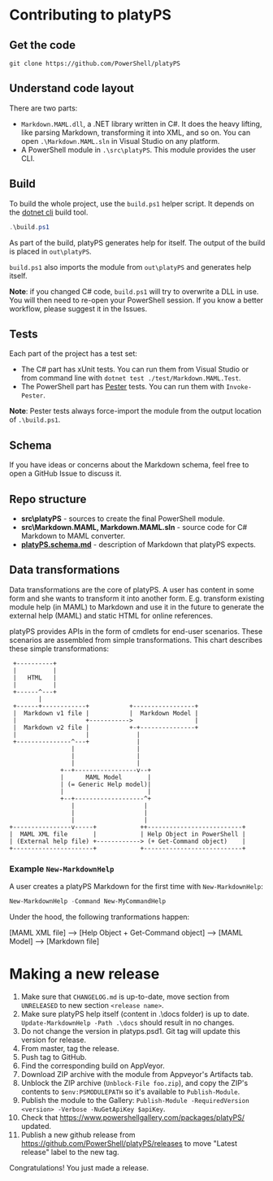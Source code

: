 # Contributing to platyPS

## Get the code

```
git clone https://github.com/PowerShell/platyPS
```

## Understand code layout

There are two parts:

- `Markdown.MAML.dll`, a .NET library written in C#.
  It does the heavy lifting, like parsing Markdown, transforming it into XML, and so on.
  You can open `.\Markdown.MAML.sln` in Visual Studio on any platform.
- A PowerShell module in `.\src\platyPS`.
  This module provides the user CLI.

## Build

To build the whole project, use the `build.ps1` helper script.
It depends on the [dotnet cli](https://docs.microsoft.com/en-us/dotnet/core/tools/) build tool.

```powershell
.\build.ps1
```
As part of the build, platyPS generates help for itself.
The output of the build is placed in `out\platyPS`.

`build.ps1` also imports the module from `out\platyPS` and generates help itself.

**Note**: if you changed C# code, `build.ps1` will try to overwrite a DLL in use.
You will then need to re-open your PowerShell session.
If you know a better workflow, please suggest it in the Issues.

## Tests

Each part of the project has a test set:

- The C# part has xUnit tests.
  You can run them from Visual Studio or from command line with `dotnet test ./test/Markdown.MAML.Test`.
- The PowerShell part has [Pester](https://github.com/pester/Pester) tests.
  You can run them with `Invoke-Pester`.

**Note**: Pester tests always force-import the module from the output location of `.\build.ps1`.

## Schema

If you have ideas or concerns about the Markdown schema, feel free to open a GitHub Issue to discuss it.

## Repo structure

- **src\platyPS** - sources to create the final PowerShell module.
- **src\Markdown.MAML, Markdown.MAML.sln** - source code for C# Markdown to MAML converter.
- **[platyPS.schema.md](platyPS.schema.md)** - description of Markdown that platyPS expects.

## Data transformations

Data transformations are the core of platyPS.
A user has content in some form and she wants to transform it into another form.
E.g. transform existing module help (in MAML) to Markdown and use it in the future to generate the external help (MAML) and static HTML for online references.

platyPS provides APIs in the form of cmdlets for end-user scenarios.
These scenarios are assembled from simple transformations.
This chart describes these simple transformations:

```
 +----------+
 |          |
 |   HTML   |
 |          |
 +------^---+
        |
 +------+------------+           +-----------------+
 |  Markdown v1 file |           |  Markdown Model |
 |                   +----------->                 |
 |  Markdown v2 file |           +-+---------------+
 |                   |             |
 +---------------^---+             |
                 |                 |
                 |                 |
                 |                 |
              +--+-----------------v--+
              |      MAML Model       |
              | (= Generic Help model)|
              |                       |
              +--+-------------------^+
                 |                   |
                 |                   |
                 |                   |
+----------------v-----+            ++--------------------------+
|  MAML XML file       |            | Help Object in PowerShell |
| (External help file) +------------> (+ Get-Command object)    |
+----------------------+            +---------------------------+
```

### Example `New-MarkdownHelp`

A user creates a platyPS Markdown for the first time with `New-MarkdownHelp`:

```powershell
New-MarkdownHelp -Command New-MyCommandHelp
```

Under the hood, the following tranformations happen:

[MAML XML file] --> [Help Object + Get-Command object] --> [MAML Model] --> [Markdown file]

# Making a new release

1. Make sure that `CHANGELOG.md` is up-to-date, move section from `UNRELEASED` to new section `<release name>`.
1. Make sure platyPS help itself (content in .\docs folder) is up to date. 
   `Update-MarkdownHelp -Path .\docs` should result in no changes.
1. Do not change the version in platyps.psd1. Git tag will update this version for release.
1. From master, tag the release.
1. Push tag to GitHub.
1. Find the corresponding build on AppVeyor.
1. Download ZIP archive with the module from Appveyor's Artifacts tab.
1. Unblock the ZIP archive (`Unblock-File foo.zip`), and copy the ZIP's contents to `$env:PSMODULEPATH` so it's available to `Publish-Module`.
1. Publish the module to the Gallery: `Publish-Module -RequiredVersion <version> -Verbose -NuGetApiKey $apiKey`.
1. Check that https://www.powershellgallery.com/packages/platyPS/ updated.
1. Publish a new github release from https://github.com/PowerShell/platyPS/releases to move "Latest release" label to the new tag.

Congratulations! You just made a release.
